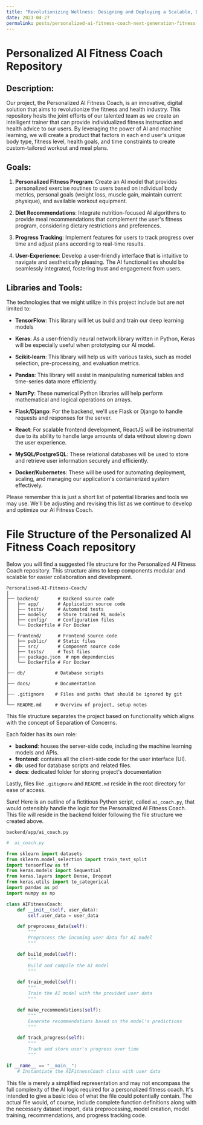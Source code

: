 ```yaml
---
title: "Revolutionizing Wellness: Designing and Deploying a Scalable, Data-Driven Personalized AI Fitness Coach for Superior User Performance"
date: 2023-04-27
permalink: posts/personalized-ai-fitness-coach-next-generation-fitness-solution
---
```


# Personalized AI Fitness Coach Repository

## Description:

Our project, the Personalized AI Fitness Coach, is an innovative, digital solution that aims to revolutionize the fitness and health industry. This repository hosts the joint efforts of our talented team as we create an intelligent trainer that can provide individualized fitness instruction and health advice to our users. By leveraging the power of AI and machine learning, we will create a product that factors in each end user's unique body type, fitness level, health goals, and time constraints to create custom-tailored workout and meal plans.

## Goals:

1. **Personalized Fitness Program**: Create an AI model that provides personalized exercise routines to users based on individual body metrics, personal goals (weight loss, muscle gain, maintain current physique), and available workout equipment.

2. **Diet Recommendations**: Integrate nutrition-focused AI algorithms to provide meal recommendations that complement the user's fitness program, considering dietary restrictions and preferences.

3. **Progress Tracking**: Implement features for users to track progress over time and adjust plans according to real-time results.

4. **User-Experience**: Develop a user-friendly interface that is intuitive to navigate and aesthetically pleasing. The AI functionalities should be seamlessly integrated, fostering trust and engagement from users.

## Libraries and Tools:

The technologies that we might utilize in this project include but are not limited to:

- **TensorFlow**: This library will let us build and train our deep learning models

- **Keras**: As a user-friendly neural network library written in Python, Keras will be especially useful when prototyping our AI model.

- **Scikit-learn**: This library will help us with various tasks, such as model selection, pre-processing, and evaluation metrics.

- **Pandas**: This library will assist in manipulating numerical tables and time-series data more efficiently.

- **NumPy**: These numerical Python libraries will help perform mathematical and logical operations on arrays.

- **Flask/Django**: For the backend, we'll use Flask or Django to handle requests and responses for the server.

- **React**: For scalable frontend development, ReactJS will be instrumental due to its ability to handle large amounts of data without slowing down the user experience.

- **MySQL/PostgreSQL**: These relational databases will be used to store and retrieve user information securely and efficiently.

- **Docker/Kubernetes**: These will be used for automating deployment, scaling, and managing our application's containerized system effectively.

Please remember this is just a short list of potential libraries and tools we may use. We'll be adjusting and revising this list as we continue to develop and optimize our AI Fitness Coach.

# File Structure of the Personalized AI Fitness Coach repository

Below you will find a suggested file structure for the Personalized AI Fitness Coach repository. This structure aims to keep components modular and scalable for easier collaboration and development.

```
Personalised-AI-Fitness-Coach/
│
├── backend/       # Backend source code
│   ├── app/       # Application source code
│   ├── tests/     # Automated tests
│   ├── models/    # Store trained ML models
│   ├── config/    # Configuration files
│   └── Dockerfile # For Docker
│
├── frontend/      # Frontend source code
│   ├── public/    # Static files
│   ├── src/       # Component source code
│   ├── tests/     # Test files
│   ├── package.json  # npm dependencies
│   └── Dockerfile # For Docker
│
├── db/           # Database scripts
│
├── docs/         # Documentation
│
├── .gitignore    # Files and paths that should be ignored by git
│
└── README.md     # Overview of project, setup notes
```

This file structure separates the project based on functionality which aligns with the concept of Separation of Concerns.

Each folder has its own role:

- **backend**: houses the server-side code, including the machine learning models and APIs.
- **frontend**: contains all the client-side code for the user interface (UI).
- **db**: used for database scripts and related files.
- **docs**: dedicated folder for storing project's documentation

Lastly, files like `.gitignore` and `README.md` reside in the root directory for ease of access.

Sure! Here is an outline of a fictitious Python script, called `ai_coach.py`, that would ostensibly handle the logic for the Personalized AI Fitness Coach. This file will reside in the backend folder following the file structure we created above.

```
backend/app/ai_coach.py
```

```python
#  ai_coach.py

from sklearn import datasets
from sklearn.model_selection import train_test_split
import tensorflow as tf
from keras.models import Sequential
from keras.layers import Dense, Dropout
from keras.utils import to_categorical
import pandas as pd
import numpy as np

class AIFitnessCoach:
    def __init__(self, user_data):
        self.user_data = user_data

    def preprocess_data(self):
        """
        Preprocess the incoming user data for AI model
        """

    def build_model(self):
        """
        Build and compile the AI model
        """

    def train_model(self):
        """
        Train the AI model with the provided user data
        """

    def make_recommendations(self):
        """
        Generate recommendations based on the model's predictions
        """

    def track_progress(self):
        """
        Track and store user's progress over time
        """

if __name__ == "__main__":
    # Instantiate the AIFitnessCoach class with user data
```

This file is merely a simplified representation and may not encompass the full complexity of the AI logic required for a personalized fitness coach. It's intended to give a basic idea of what the file could potentially contain. The actual file would, of course, include complete function definitions along with the necessary dataset import, data preprocessing, model creation, model training, recommendations, and progress tracking code.
